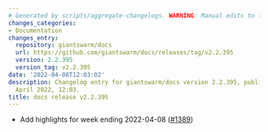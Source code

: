 ```yaml
---
# Generated by scripts/aggregate-changelogs. WARNING: Manual edits to this files will be overwritten.
changes_categories:
- Documentation
changes_entry:
  repository: giantswarm/docs
  url: https://github.com/giantswarm/docs/releases/tag/v2.2.395
  version: 2.2.395
  version_tag: v2.2.395
date: '2022-04-08T12:03:02'
description: Changelog entry for giantswarm/docs version 2.2.395, published on 08
  April 2022, 12:03.
title: docs release v2.2.395
---
```


- Add highlights for week ending 2022-04-08 ([#1389](https://github.com/giantswarm/docs/pull/1389))
